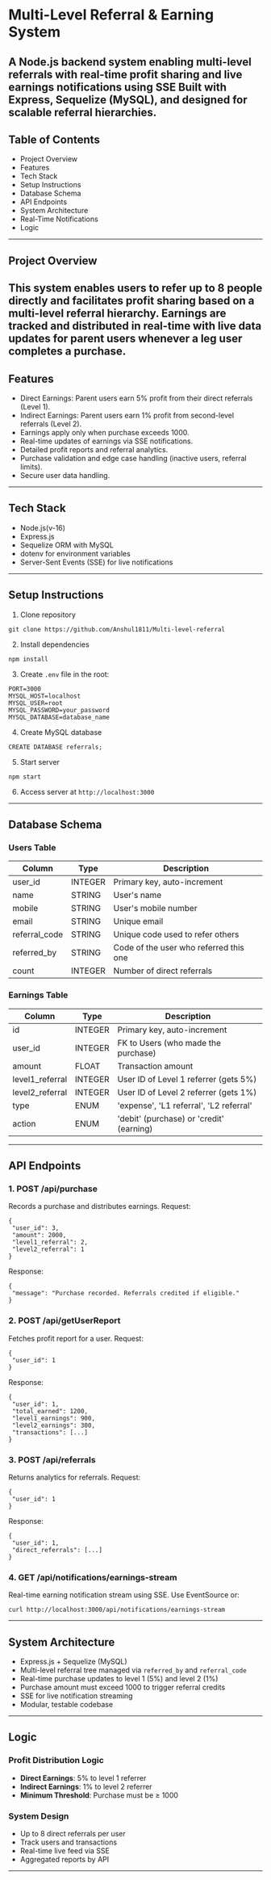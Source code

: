 # Multi-Level Referral & Earning System
A Node.js backend system enabling multi-level referrals with real-time profit sharing and live earnings notifications using SSE Built with Express, Sequelize (MySQL), and designed for scalable referral hierarchies.
---


## Table of Contents
- Project Overview
- Features
- Tech Stack
- Setup Instructions
- Database Schema
- API Endpoints
- System Architecture
- Real-Time Notifications
- Logic
---

## Project Overview
This system enables users to refer up to 8 people directly and facilitates profit sharing
based on a multi-level referral hierarchy. Earnings are tracked and distributed in real-time
with live data updates for parent users whenever a leg user completes a purchase.
 ---


## Features
- Direct Earnings: Parent users earn 5% profit from their direct referrals (Level 1).
- Indirect Earnings: Parent users earn 1% profit from second-level referrals (Level 2).
- Earnings apply only when purchase exceeds 1000.
- Real-time updates of earnings via SSE notifications.
- Detailed profit reports and referral analytics.
- Purchase validation and edge case handling (inactive users, referral limits).
- Secure user data handling.
---


## Tech Stack
- Node.js(v-16)
- Express.js
- Sequelize ORM with MySQL
- dotenv for environment variables
- Server-Sent Events (SSE) for live notifications
---


## Setup Instructions
1. Clone repository
 ```
 git clone https://github.com/Anshul1811/Multi-level-referral
 ```
2. Install dependencies
 ```
 npm install
 ```
3. Create `.env` file in the root:
 ```
 PORT=3000
 MYSQL_HOST=localhost
 MYSQL_USER=root
 MYSQL_PASSWORD=your_password
 MYSQL_DATABASE=database_name
 ```
4. Create MySQL database
 ```
 CREATE DATABASE referrals;
 ```
5. Start server
 ```
 npm start
 ```
6. Access server at `http://localhost:3000`
---


## Database Schema
### Users Table
| Column | Type | Description |
|---------------|----------|----------------------------------------|
| user_id | INTEGER | Primary key, auto-increment |
| name | STRING | User's name |
| mobile | STRING | User's mobile number |
| email | STRING | Unique email |
| referral_code | STRING | Unique code used to refer others |
| referred_by | STRING | Code of the user who referred this one |
| count | INTEGER | Number of direct referrals |


### Earnings Table
| Column | Type | Description |
|-------------------|----------|----------------------------------------------|
| id | INTEGER | Primary key, auto-increment |
| user_id | INTEGER | FK to Users (who made the purchase) |
| amount | FLOAT | Transaction amount |
| level1_referral | INTEGER | User ID of Level 1 referrer (gets 5%) |
| level2_referral | INTEGER | User ID of Level 2 referrer (gets 1%) |
| type | ENUM | 'expense', 'L1 referral', 'L2 referral' |
| action | ENUM | 'debit' (purchase) or 'credit' (earning) |
---


## API Endpoints
### 1. POST /api/purchase
Records a purchase and distributes earnings.
Request:
```
{
 "user_id": 3,
 "amount": 2000,
 "level1_referral": 2,
 "level2_referral": 1
}
```
Response:
```
{
 "message": "Purchase recorded. Referrals credited if eligible."
}
```


### 2. POST /api/getUserReport
Fetches profit report for a user.
Request:
```
{
 "user_id": 1
}
```
Response:
```
{
 "user_id": 1,
 "total_earned": 1200,
 "level1_earnings": 900,
 "level2_earnings": 300,
 "transactions": [...]
}
```


### 3. POST /api/referrals
Returns analytics for referrals.
Request:
```
{
 "user_id": 1
}
```
Response:
```
{
 "user_id": 1,
 "direct_referrals": [...]
}
```


### 4. GET /api/notifications/earnings-stream
Real-time earning notification stream using SSE.
Use EventSource or:
```
curl http://localhost:3000/api/notifications/earnings-stream
```
---


## System Architecture
- Express.js + Sequelize (MySQL)
- Multi-level referral tree managed via `referred_by` and `referral_code`
- Real-time purchase updates to level 1 (5%) and level 2 (1%)
- Purchase amount must exceed 1000 to trigger referral credits
- SSE for live notification streaming
- Modular, testable codebase
---


## Logic
### Profit Distribution Logic
- **Direct Earnings**: 5% to level 1 referrer
- **Indirect Earnings**: 1% to level 2 referrer
- **Minimum Threshold**: Purchase must be ≥ 1000

### System Design
- Up to 8 direct referrals per user
- Track users and transactions
- Real-time live feed via SSE
- Aggregated reports by API
---


